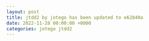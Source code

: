 ```yaml
---
layout: post
title: jtdd2 by jotego has been updated to e62840a
date: 2022-11-28 00:00:00 +0000
categories: jotego jtdd2
---
```


